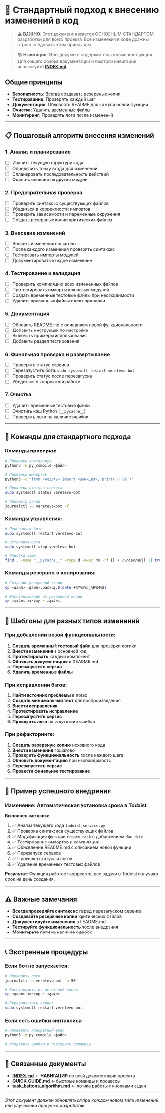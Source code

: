 # 🎯 Стандартный подход к внесению изменений в код

> ⚠️ **ВАЖНО**: Этот документ является ОСНОВНЫМ СТАНДАРТОМ разработки для всего проекта. Все изменения в коде должны строго следовать этим принципам.

> 📚 **Навигация**: Этот документ содержит пошаговые инструкции. Для общего обзора документации и быстрой навигации используйте **[INDEX.md](../INDEX.md)**.

## Общие принципы

- **Безопасность**: Всегда создавать резервные копии
- **Тестирование**: Проверять каждый шаг
- **Документация**: Обновлять README для каждой новой функции
- **Очистка**: Удалять временные файлы
- **Мониторинг**: Проверять логи после изменений

---

## 📋 Пошаговый алгоритм внесения изменений

### 1. **Анализ и планирование**
- [ ] Изучить текущую структуру кода
- [ ] Определить точку входа для изменений
- [ ] Спланировать последовательность действий
- [ ] Оценить влияние на другие модули

### 2. **Предварительная проверка**
- [ ] Проверить синтаксис существующих файлов
- [ ] Убедиться в корректности импортов
- [ ] Проверить зависимости и переменные окружения
- [ ] Создать резервные копии критических файлов

### 3. **Внесение изменений**
- [ ] Вносить изменения пошагово
- [ ] После каждого изменения проверять синтаксис
- [ ] Тестировать импорты модулей
- [ ] Документировать каждое изменение

### 4. **Тестирование и валидация**
- [ ] Проверить компиляцию всех измененных файлов
- [ ] Протестировать импорты ключевых модулей
- [ ] Создать временные тестовые файлы при необходимости
- [ ] Удалить временные файлы после проверки

### 5. **Документация**
- [ ] Обновить README.md с описанием новой функциональности
- [ ] Добавить инструкции по настройке
- [ ] Включить примеры использования
- [ ] Добавить раздел тестирования

### 6. **Финальная проверка и развертывание**
- [ ] Проверить статус сервиса
- [ ] Перезапустить бота: `sudo systemctl restart veretevo-bot`
- [ ] Проверить статус после перезапуска
- [ ] Убедиться в корректной работе

### 7. **Очистка**
- [ ] Удалить временные тестовые файлы
- [ ] Очистить кэш Python (`__pycache__`)
- [ ] Проверить логи на наличие ошибок

---

## 🔧 Команды для стандартного подхода

### Команды проверки:
```bash
# Проверка синтаксиса
python3 -m py_compile <файл>

# Проверка импортов
python3 -c "from <модуль> import <функция>; print('✅ OK')"

# Проверка статуса сервиса
sudo systemctl status veretevo-bot

# Просмотр логов
journalctl -u veretevo-bot -f
```

### Команды управления:
```bash
# Перезапуск бота
sudo systemctl restart veretevo-bot

# Остановка бота
sudo systemctl stop veretevo-bot

# Очистка кэша
find . -name "__pycache__" -type d -exec rm -rf {} + 2>/dev/null || true
```

### Команды резервного копирования:
```bash
# Создание резервной копии
cp <файл> <файл>.backup.$(date +%Y%m%d_%H%M%S)

# Восстановление из резервной копии
cp <файл>.backup.* <файл>
```

---

## 📝 Шаблоны для разных типов изменений

### При добавлении новой функциональности:

1. **Создать временный тестовый файл** для проверки логики
2. **Внести изменения** в основной код
3. **Протестировать** каждый компонент
4. **Обновить документацию** в README.md
5. **Перезапустить сервис**
6. **Удалить временные файлы**

### При исправлении багов:

1. **Найти источник проблемы** в логах
2. **Создать минимальный тест** для воспроизведения
3. **Внести исправления**
4. **Протестировать исправление**
5. **Перезапустить сервис**
6. **Проверить логи** на отсутствие ошибок

### При рефакторинге:

1. **Создать резервную копию** исходного кода
2. **Внести изменения** пошагово
3. **Проверить функциональность** после каждого шага
4. **Обновить документацию** при необходимости
5. **Перезапустить сервис**
6. **Провести финальное тестирование**

---

## 🎯 Пример успешного внедрения

### Изменение: Автоматическая установка срока в Todoist

**Выполненные шаги:**
1. ✅ Анализ текущего кода `todoist_service.py`
2. ✅ Проверка синтаксиса существующих файлов
3. ✅ Модификация функции `create_task` с добавлением `due_date`
4. ✅ Тестирование импортов и компиляции
5. ✅ Обновление README.md с описанием новой функции
6. ✅ Перезапуск сервиса
7. ✅ Проверка статуса и логов
8. ✅ Удаление временных тестовых файлов

**Результат:** Функция работает корректно, все задачи в Todoist получают срок на день создания.

---

## ⚠️ Важные замечания

- **Всегда проверяйте синтаксис** перед перезапуском сервиса
- **Создавайте резервные копии** критических файлов
- **Документируйте изменения** в README.md
- **Тестируйте функциональность** после внедрения
- **Мониторьте логи** на наличие ошибок

---

## 📞 Экстренные процедуры

### Если бот не запускается:
```bash
# Проверить логи
journalctl -u veretevo-bot -n 50

# Восстановить из резервной копии
cp <файл>.backup.* <файл>

# Перезапустить сервис
sudo systemctl restart veretevo-bot
```

### Если есть ошибки синтаксиса:
```bash
# Проверить конкретный файл
python3 -m py_compile <файл>

# Исправить ошибки и повторить проверку
```

---

## 🔗 Связанные документы

- **[INDEX.md](../INDEX.md)** ← **НАВИГАЦИЯ** по всей документации проекта
- **[QUICK_GUIDE.md](../guides/QUICK_GUIDE.md)** ← быстрые команды и процессы
- **[task_buttons_algorithm.md](task_buttons_algorithm.md)** ← логика работы с кнопками задач

---

*Этот документ должен обновляться при каждом новом типе изменений или улучшении процесса разработки.* 